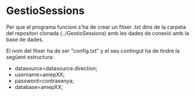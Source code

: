 # GestioSessions

Per que el programa funcioni s'ha de crear un fitxer .txt dins de la carpeta del repositori clonada (../GestioSessions) amb les dades de conexió amb la base de dades.

El nom del fitxer ha de ser "config.txt" y el seu contingut ha de tindre la següent estructura:

- datasource=datasource.direction;
- username=amepXX;
- password=contrasenya;
- database=amepXX;
